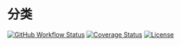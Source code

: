 # 分类

[![GitHub Workflow Status](https://img.shields.io/github/workflow/status/miaoxing/category/Build?style=flat-square)](https://github.com/miaoxing/category/actions)
[![Coverage Status](https://img.shields.io/coveralls/miaoxing/category.svg?style=flat-square)](https://coveralls.io/r/miaoxing/category?branch=master)
[![License](http://img.shields.io/badge/license-MIT-brightgreen.svg?style=flat-square)](http://www.opensource.org/licenses/MIT)
